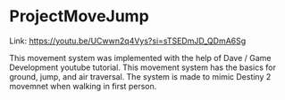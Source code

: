 # ProjectMoveJump

Link: https://youtu.be/UCwwn2q4Vys?si=sTSEDmJD_QDmA6Sg

This movement system was implemented with the help of Dave / Game Development youtube tutorial. This movement system has the basics for ground, jump, and air traversal. The system is made to mimic Destiny 2 movemnet when walking in first person.
